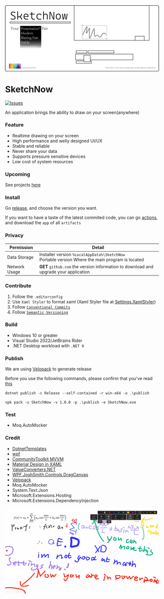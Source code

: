 ![Banner](docs/banner.png)

# SketchNow

[![Issues](https://img.shields.io/github/issues/SketchNow/SketchNow.WPF.svg)](https://github.com/SketchNow/SktechNow.WPF/issues)

An application brings the ability to draw on your screen(anywhere)

### Feature

- Realtime drawing on your screen
- High performance and welly designed UI/UX
- Stable and reliable
- Never share your data
- Supports pressure sensitive devices
- Low cost of system resources

### Upcoming

See projects [here](https://github.com/orgs/SketchNow/projects)

### Install

Go [release](https://github.com/SketchNow/SketchNow.WPF/releases), and choose the version you want.

If you want to have a taste of the latest commited code,
you can go [actions](https://github.com/SketchNow/SketchNow.WPF/actions),
and download the `app` of all `artifacts`

### Privacy
| Permission    | Detail                                                                                                |
|---------------|-------------------------------------------------------------------------------------------------------|
| Data Storage  | Installer version `%LocalAppData%\SketchNow` <br/> Portable version Where the main program is located |
| Network Usage | **GET** `github.com` the version information to download and upgrade your application                 |

### Contribute
1. Follow the `.editorconfig`
2. Use `Xaml Styler` to format xaml (Xaml Styler file at [Settings.XamlStyler](Settings.XamlStyler))
3. Follow [`Conventional Commits`](https://www.conventionalcommits.org/en/v1.0.0/)
4. Follow [`Semantic Versioning`](https://semver.org/)
### Build
- Windows 10 or greater
- Visual Studio 2022/JetBrains Rider
- .NET Desktop workload with `.NET 9`
### Publish
We are using [Velopack](https://github.com/velopack/velopack) to generate release

Before you use the following commands,
please confirm that you've read [this](https://docs.velopack.io/getting-started/csharp)
```shell
dotnet publish -c Release --self-contained -r win-x64 -o .\publish
```
```shell
vpk pack -u SketchNow -v 1.0.0 -p .\publish -e SketchNow.exe
```
### Test
- Moq.AutoMocker
### Credit
- [DotnetTemplates](https://github.com/Keboo/DotnetTemplates)
- [wpf](https://github.com/dotnet/wpf)
- [CommunityToolkit MVVM](https://github.com/CommunityToolkit/dotnet)
- [Material Design in XAML](https://github.com/MaterialDesignInXAML/MaterialDesignInXamlToolkit)
- [ValueConverters.NET](https://github.com/thomasgalliker/ValueConverters.NET)
- [WPF.JoshSmith.Controls.DragCanvas](https://github.com/denxorz/WPF.JoshSmith.Controls.DragCanvas)
- [Velopack](https://github.com/velopack/velopack)
- Moq.AutoMocker
- System.Text.Json
- Microsoft.Extensions.Hosting
- Microsoft.Extensions.DependencyInjection

![Screenshot of you are using a desktop application with SketchNow](docs/screenshot.png)
